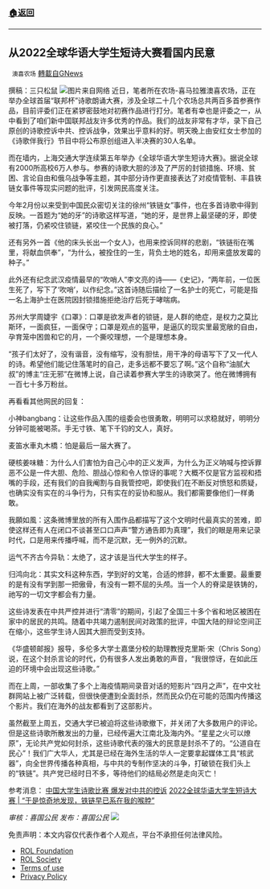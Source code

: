 ###  [:house:返回](README.md)
---


## 从2022全球华语大学生短诗大赛看国内民意
` 澳喜农场` [轉載自GNews](https://gnews.org/zh-hans/2429418/)

撰稿：三只松鼠
 ![](https://assets.gnews.org/wp-content/uploads/2022/04/image-3517.png)图片来自网络 
近日，笔者所在农场-喜马拉雅澳喜农场，正在举办全球首届“联邦杯”诗歌朗诵大赛，涉及全球二十几个农场总共两百多首参赛作品，目前评委们正在紧锣密鼓地对初赛作品进行打分。笔者有幸也是评委之一，从中看到了咱们新中国联邦战友许多优秀的作品。我们的战友非常有才华，录下自己原创的诗歌控诉中共、控诉战争，效果出乎意料的好。明天晚上由安红女士参加的《诗歌伴我行》节目中将公布原创组进入半决赛的30人名单。
 
而在墙内，上海交通大学连续第五年举办《全球华语大学生短诗大赛》。据说全球有2000所高校6万人参与。参赛的诗歌大胆的涉及了严厉的封锁措施、环境、贫困、言论自由和俄乌战争等主题，其中部分诗作更直接表达了对疫情管制、丰县铁链女事件等现实问题的批评，引发网民高度关注。
 
今年2月份以来受到中国民众密切关注的徐州“铁链女”事件，也在多首诗歌中得到反映。一首题为“她的牙”的诗歌这样写道，“她的牙，是世界上最坚硬的牙，即使被打落，仍紧咬住锁链，紧咬住一个民族的良心。”
 
还有另外一首《他的床头长出一个女人》，也用来控诉同样的悲剧，“铁链衔在嘴里，将献血供奉”，“为什么，被拴住的一生，背负土地的姓名，却用来盛放发霉的种子。”
 
此外还有纪念武汉疫情最早的“吹哨人”李文亮的诗——《史记》，“两年前，一位医生死了，写下了‘吹哨’，以作纪念。”这首诗随后描绘了一名护士的死亡，可能是指一名上海护士在医院因封锁措施拒绝治疗后死于哮喘病。
 
苏州大学周婕宇《口罩》：口罩是欲发声者的锁链，是人群的绝症，是权力之莫比斯环，一面疯狂，一面保守；口罩是观点的盔甲，是逼仄的现实里最宽敞的自由，孕育笼中困兽和它的月，一个撕咬理想，一个是理想本身。
 
“孩子们太好了，没有谐音，没有缩写，没有胆怯，用干净的母语写下了又一代人的诗。希望他们能记住落笔时的自己，走多远都不要忘了啊。”这个自称“油腻大叔”的博主“庄无邪”在微博上说，自己读着参赛大学生的诗歌哭了。他在微博拥有一百七十多万粉丝。
 
再看看其他网民的回复：
 
小神bangbang：让这些作品入围的组委会也很勇敢，明明可以求稳就好，明明分分钟可能被喝茶。手无寸铁、笔下千钧的文人，真好。
 
麦笛水車丸木橋：怕是最后一届大赛了。
 
硬核姜味糖：为什么人们害怕为自己心中的正义发声，为什么为正义呐喊与控诉罪恶不公是一件大胆、危险、胆战心惊和令人惊讶的事呢？大概不仅是官方监视和捂嘴的手段，还有我们的自我阉割与自我管控吧，即使我们在不断反对愤怒和质疑，也确实没有实在的斗争行为，只有实在的妥协和服从。我们都需要像他们一样勇敢。
 
我願如風：这条微博里放的所有入围作品都描写了这个文明时代最真实的苦难，即使这样还有人在闭口不谈甚至口口声声“警方通告即为真理”，我们的眼是用来记录时代，口是用来传播呼喊，而不是沉默，无一例外的沉默。
 
运气不齐古今异轨：太绝了，这才该是当代大学生的样子。
 
归鸿向北：其实文科这种东西，学到好的文笔，合适的修辞，都不太重要。最重要的是有没有学到那一把傲骨，有没有一颗不屈的头颅。当一个人的脊梁是铁铸的，祂写的一切文字都会有力量。
 
这些诗发表在中共严控并进行“清零”的期间，引起了全国三十多个省和地区被困在家中的居民的共鸣。随着中共竭力遏制民间对政策的批评，中国大陆的辩论空间正在缩小，这些学生诗人因其大胆而受到支持。
 
《华盛顿邮报》报导，多伦多大学士嘉堡分校的助理教授克里斯·宋（Chris Song）说，在这个封杀言论的时代，仍有很多人发出勇敢的声音，“我很惊讶，在如此压迫的环境中会出现这些诗歌。”
 
而在上周，一部收集了多个上海疫情期间录音对话的短影片“四月之声”，在中文社群网站上被广泛转载，但很快便遭到全面封杀，然而民众仍在可能的范围内传播这个影片。我们在海外的战友都看到了这部影片。
 
虽然截至上周五，交通大学已被迫将这些诗歌撤下，并关闭了大多数用户的评论。但是这些诗歌所散发出的力量，已经传遍大江南北及海内外。“星星之火可以燎原”，无论共产党如何封杀，这些诗歌代表的强大的民意是封杀不了的。“公道自在民心”！我们广大华人，尤其是已经在海外生活的华人一定要拿起媒体工具“核武器”，向全世界传播各种真相，与中共的专制作坚决的斗争，打破锁在我们头上的“铁链”。共产党已经时日不多，等待他们的结局必然是走向灭亡！
 
参考消息：
[中国大学生诗歌比赛 爆发对中共的控诉](https://www.epochtimes.com/gb/22/4/25/n13720369.htm)
[2022全球华语大学生短诗大赛 | “于是惊奇地发现，铁链早已系在我的喉脖”](https://chinadigitaltimes.net/chinese/679881.html)
 
*审核：喜国公民*
*发布：喜国公民*
 ![](https://assets.gnews.org/wp-content/uploads/2022/04/HA-4.jpg) 

免责声明：本文内容仅代表作者个人观点，平台不承担任何法律风险。
  
- [ROL Foundation](https://rolfoundation.org/)
- [ROL Society](https://rolsociety.org/)
- [Terms of use](https://gnews.org/terms-of-use-3/)
- [Privacy Policy](https://gnews.org/privacy-policy/)
